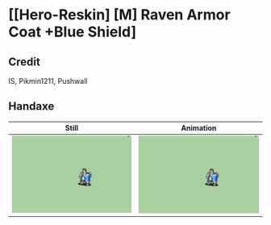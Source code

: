 # [\[Hero-Reskin\] \[M\] Raven Armor Coat +Blue Shield]

## Credit

IS, Pikmin1211, Pushwall
	
## Handaxe

| Still | Animation |
| :---: | :-------: |
| ![Handaxe still](./Handaxe_000.png) | ![Handaxe animation](./Handaxe.gif) |
